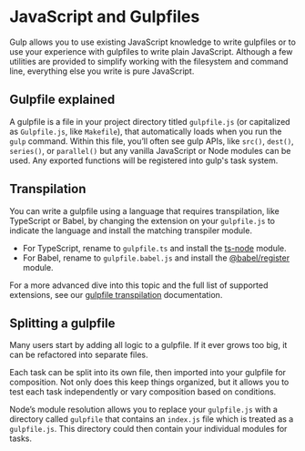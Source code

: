 <!-- front-matter
id: javascript-and-gulpfiles
title: JavaScript and Gulpfiles
hide_title: true
sidebar_label: JavaScript and Gulpfiles
-->

# JavaScript and Gulpfiles

Gulp allows you to use existing JavaScript knowledge to write gulpfiles or to use your experience with gulpfiles to write plain JavaScript. Although a few utilities are provided to simplify working with the filesystem and command line, everything else you write is pure JavaScript.

## Gulpfile explained

A gulpfile is a file in your project directory titled `gulpfile.js` (or capitalized as `Gulpfile.js`, like `Makefile`), that automatically loads when you run the `gulp` command. Within this file, you’ll often see gulp APIs, like `src()`, `dest()`, `series()`, or `parallel()` but any vanilla JavaScript or Node modules can be used. Any exported functions will be registered into gulp's task system.

## Transpilation

You can write a gulpfile using a language that requires transpilation, like TypeScript or Babel, by changing the extension on your `gulpfile.js` to indicate the language and install the matching transpiler module.

* For TypeScript, rename to `gulpfile.ts` and install the [ts-node][ts-node-module] module.
* For Babel, rename to `gulpfile.babel.js` and install the [@babel/register][babel-register-module] module.

For a more advanced dive into this topic and the full list of supported extensions, see our [gulpfile transpilation][gulpfile-transpilation] documentation.

##  Splitting a gulpfile

Many users start by adding all logic to a gulpfile. If it ever grows too big, it can be refactored into separate files.

Each task can be split into its own file, then imported into your gulpfile for composition. Not only does this keep things organized, but it allows you to test each task independently or vary composition based on conditions.

Node’s module resolution allows you to replace your `gulpfile.js` with a directory called `gulpfile` that contains an `index.js` file which is treated as a `gulpfile.js`.  This directory could then contain your individual modules for tasks.


[gulpfile-transpilation]: LINK_NEEDED
[ts-node-module]: https://www.npmjs.com/package/ts-node
[babel-register-module]: https://www.npmjs.com/package/@babel/register
